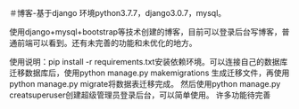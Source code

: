 ＃博客-基于django
环境python3.7.7，django3.0.7，mysql。

使用django+mysql+bootstrap等技术创建的博客，目前可以登录后台写博客，普通前端可以看到。还有未完善的功能和未优化的地方。

使用说明：pip install -r requirements.txt安装依赖环境。可以连接自己的数据库迁移数据库后，使用python manage.py makemigrations
生成迁移文件，再使用python manage.py migrate将数据表迁移完成。
然后使用python manage.py creatsuperuser创建超级管理员登录后台，可以简单使用。
许多功能待完善

